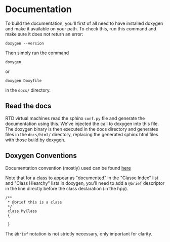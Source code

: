 # Documentation

To build the documentation, you'll first of all need to have installed doxygen and make it available on your path.
To check this, run this command and make sure it does not return an error:
    
    doxygen --version

Then simply run the command 
	
	doxygen

or 

    doxygen Doxyfile

in the `docs/` directory.

## Read the docs 

RTD virtual machines read the sphinx `conf.py` file and generate the documentation using this. We've injected the call to doxygen into this file. The doxygen
binary is then executed in the docs directory and generates files in the `docs/html/` directory, replacing the generated sphinx html files with those build by doxygen.

## Doxygen Conventions

Documentation convention (mostly) used can be found [here](https://docs.google.com/document/d/1k36F2nqbyxrLlpo3hOp900BCNME3f3hcAU1IHuv_dSE/edit?usp=sharing)

Note that for a class to appear as "documented" in the "Classe Index" list and "Class Hiearchy" lists in doxygen, you'll need to add a `@brief` descriptor in the line directly before the class declaration (in the hpp). 

	/**
	 * @brief this is a class
	 */
	 class MyClass
	 {

	 }
The `@brief` notation is not strictly necessary, only important for clarity.